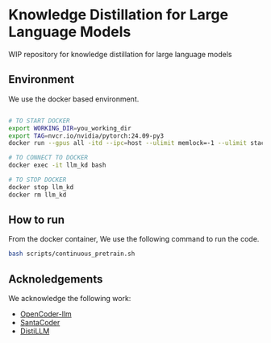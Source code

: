 # Knowledge Distillation for Large Language Models

WIP repository for knowledge distillation for large language models

## Environment

We use the docker based environment.
```bash

# TO START DOCKER
export WORKING_DIR=you_working_dir
export TAG=nvcr.io/nvidia/pytorch:24.09-py3
docker run --gpus all -itd --ipc=host --ulimit memlock=-1 --ulimit stack=67108864 -v $WORKING_DIR:/workspace --name llm_kd $TAG bash

# TO CONNECT TO DOCKER
docker exec -it llm_kd bash

# TO STOP DOCKER
docker stop llm_kd
docker rm llm_kd
```

## How to run


From the docker container, We use the following command to run the code.

```bash
bash scripts/continuous_pretrain.sh
```


## Acknoledgements

We acknowledge the following work:

- [OpenCoder-llm](https://github.com/OpenCoder-llm/OpenCoder-llm.git)
- [SantaCoder](https://github.com/loubnabnl/santacoder-finetuning.git)
- [DistiLLM](https://github.com/jongwooko/distillm.git)
